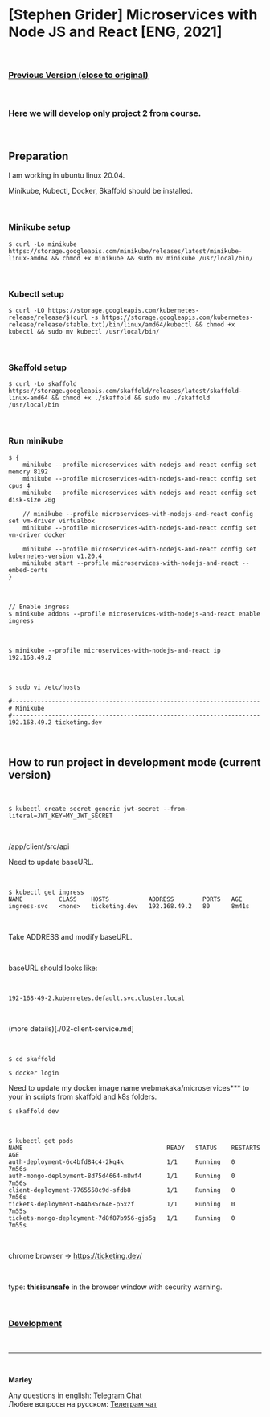 # [Stephen Grider] Microservices with Node JS and React [ENG, 2021]

<br/>

### [Previous Version (close to original)](https://github.com/webmakaka/Microservices-with-Node-JS-and-React)

<br/>

### Here we will develop only project 2 from course.

<br/>

## Preparation

I am working in ubuntu linux 20.04.

Minikube, Kubectl, Docker, Skaffold should be installed.

<br/>

### Minikube setup

```
$ curl -Lo minikube https://storage.googleapis.com/minikube/releases/latest/minikube-linux-amd64 && chmod +x minikube && sudo mv minikube /usr/local/bin/
```

<br/>

### Kubectl setup

```
$ curl -LO https://storage.googleapis.com/kubernetes-release/release/$(curl -s https://storage.googleapis.com/kubernetes-release/release/stable.txt)/bin/linux/amd64/kubectl && chmod +x kubectl && sudo mv kubectl /usr/local/bin/
```

<br/>

### Skaffold setup

```
$ curl -Lo skaffold https://storage.googleapis.com/skaffold/releases/latest/skaffold-linux-amd64 && chmod +x ./skaffold && sudo mv ./skaffold /usr/local/bin
```

<br/>

### Run minikube

```
$ {
    minikube --profile microservices-with-nodejs-and-react config set memory 8192
    minikube --profile microservices-with-nodejs-and-react config set cpus 4
    minikube --profile microservices-with-nodejs-and-react config set disk-size 20g

    // minikube --profile microservices-with-nodejs-and-react config set vm-driver virtualbox
    minikube --profile microservices-with-nodejs-and-react config set vm-driver docker

    minikube --profile microservices-with-nodejs-and-react config set kubernetes-version v1.20.4
    minikube start --profile microservices-with-nodejs-and-react --embed-certs
}
```

<br/>

    // Enable ingress
    $ minikube addons --profile microservices-with-nodejs-and-react enable ingress

<br/>

    $ minikube --profile microservices-with-nodejs-and-react ip
    192.168.49.2

<br/>

    $ sudo vi /etc/hosts

```
#---------------------------------------------------------------------
# Minikube
#---------------------------------------------------------------------
192.168.49.2 ticketing.dev
```

<br/>

## How to run project in development mode (current version)

<br/>

```
$ kubectl create secret generic jwt-secret --from-literal=JWT_KEY=MY_JWT_SECRET
```

<!--

    // <STRIPE_SECRET_KEY> from stripe.com
    $ kubectl create secret generic stripe-secret --from-literal=STRIPE_KEY=<STRIPE_SECRET_KEY>

<br/>


-->

<br/>

/app/client/src/api

Need to update baseURL.

<br/>

```
$ kubectl get ingress
NAME          CLASS    HOSTS           ADDRESS        PORTS   AGE
ingress-svc   <none>   ticketing.dev   192.168.49.2   80      8m41s
```

<br/>

Take ADDRESS and modify baseURL.

<br/>

baseURL should looks like:

<br/>

```
192-168-49-2.kubernetes.default.svc.cluster.local
```

<br/>

(more details)[./02-client-service.md]

<br/>

    $ cd skaffold

    $ docker login

Need to update my docker image name webmakaka/microservices\*\*\* to your in scripts from skaffold and k8s folders.

    $ skaffold dev

<br/>

```
$ kubectl get pods
NAME                                        READY   STATUS    RESTARTS   AGE
auth-deployment-6c4bfd84c4-2kq4k            1/1     Running   0          7m56s
auth-mongo-deployment-8d75d4664-m8wf4       1/1     Running   0          7m56s
client-deployment-7765558c9d-sfdb8          1/1     Running   0          7m56s
tickets-deployment-644b85c646-p5xzf         1/1     Running   0          7m55s
tickets-mongo-deployment-7d8f87b956-gjs5g   1/1     Running   0          7m55s
```

<br/>

chrome browser -> https://ticketing.dev/

<br/>

type: **thisisunsafe** in the browser window with security warning.

<br/>

### [Development](./Development.md)

<br/>

---

<br/>

**Marley**

Any questions in english: <a href="https://jsdev.org/chat/">Telegram Chat</a>  
Любые вопросы на русском: <a href="https://jsdev.ru/chat/">Телеграм чат</a>

